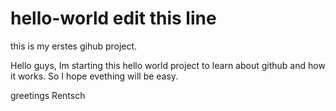 # hello-world edit this line
this is my erstes gihub project. 

Hello guys, Im starting this hello world project to learn about github and how it works. 
So I hope evething will be easy.

greetings Rentsch
